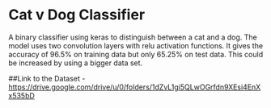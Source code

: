 # Cat v Dog Classifier
 A binary classifier using keras to distinguish between a cat and a dog. 
 The model uses two convolution layers with relu activation functions. 
 It gives the accuracy of 96.5% on training data but only 65.25% on test data. 
 This could be increased by using a bigger data set.

 ##Link to the Dataset - https://drive.google.com/drive/u/0/folders/1dZvL1gi5QLwOGrfdn9XEsi4EnXx535bD
